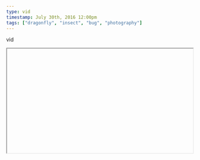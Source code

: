 ```yaml
---
type: vid
timestamp: July 30th, 2016 12:00pm
tags: ["dragonfly", "insect", "bug", "photography"]
---
```

vid
<iframe width="500" height="281"  id="youtube_iframe" src="https://www.youtube.com/embed/F1OCxK_UejQ[![thumbnail](http://i3.ytimg.com/vi/ /maxresdefault.jpg)](https://www.youtube.com/watch?v= )></iframe>                    
                                                    <div id="footer">
                <span id="timestamp"> July 30th, 2016 12:00pm </span>
                                                          <span class="tag">dragonfly</span>
                                          <span class="tag">insect</span>
                                          <span class="tag">bug</span>
                                          <span class="tag">photography</span>
                                                    
            </body>
        </html>

        
<small>source: https://saturdayxiii.tumblr.com/post/148205992976</small>